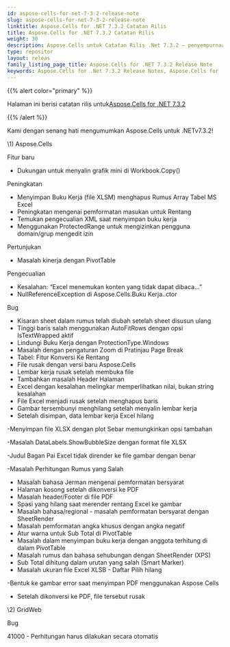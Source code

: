 ```yaml
---
id: aspose-cells-for-net-7-3-2-release-note
slug: aspose-cells-for-net-7-3-2-release-note
linktitle: Aspose.Cells for .NET 7.3.2 Catatan Rilis
title: Aspose.Cells for .NET 7.3.2 Catatan Rilis
weight: 30
description: Aspose.Cells untuk Catatan Rilis .Net 7.3.2 – penyempurnaan terbaru, fitur baru, dan perbaikan
type: repositor
layout: releas
family_listing_page_title: Aspose.Cells for .NET 7.3.2 Release Note
keywords: Aspose.Cells for .Net 7.3.2 Release Notes, Aspose.Cells for .Net 7.3.2 updates and fixe
---
```

{{% alert color="primary" %}} 

 Halaman ini berisi catatan rilis untuk[Aspose.Cells for .NET 7.3.2](https://releases.aspose.com/cells/net/new-releases/aspose.cells-for-.net-7.3.2/)

{{% /alert %}} 

 Kami dengan senang hati mengumumkan Aspose.Cells untuk .NETv7.3.2!



\1) Aspose.Cells 



 Fitur baru

- Dukungan untuk menyalin grafik mini di Workbook.Copy()



 Peningkatan

- Menyimpan Buku Kerja (file XLSM) menghapus Rumus Array Tabel MS Excel
- Peningkatan mengenai pemformatan masukan untuk Rentang
- Temukan pengecualian XML saat menyimpan buku kerja
- Menggunakan ProtectedRange untuk mengizinkan pengguna domain/grup mengedit izin



 Pertunjukan

- Masalah kinerja dengan PivotTable



 Pengecualian

- Kesalahan: “Excel menemukan konten yang tidak dapat dibaca…”
- NullReferenceException di Aspose.Cells.Buku Kerja..ctor



Bug

- Kisaran sheet dalam rumus telah diubah setelah sheet disusun ulang
- Tinggi baris salah menggunakan AutoFitRows dengan opsi IsTextWrapped aktif
- Lindungi Buku Kerja dengan ProtectionType.Windows
- Masalah dengan pengaturan Zoom di Pratinjau Page Break
- Tabel: Fitur Konversi Ke Rentang
- File rusak dengan versi baru Aspose.Cells
- Lembar kerja rusak setelah membuka file
- Tambahkan masalah Header Halaman
- Excel dengan kesalahan melingkar memperlihatkan nilai, bukan string kesalahan
- File Excel menjadi rusak setelah menghapus baris
- Gambar tersembunyi menghilang setelah menyalin lembar kerja
- Setelah disimpan, data lembar kerja Excel hilang

 -Menyimpan file XLSX dengan plot Sebar memungkinkan opsi tambahan

 -Masalah DataLabels.ShowBubbleSize dengan format file XLSX

 -Judul Bagan Pai Excel tidak dirender ke file gambar dengan benar

 -Masalah Perhitungan Rumus yang Salah

- Masalah bahasa Jerman mengenai pemformatan bersyarat
- Halaman kosong setelah dikonversi ke PDF
- Masalah header/Footer di file PDF
- Spasi yang hilang saat merender rentang Excel ke gambar
- Masalah bahasa/regional - masalah pemformatan bersyarat dengan SheetRender
- Masalah pemformatan angka khusus dengan angka negatif
- Atur warna untuk Sub Total di PivotTable
- Masalah dalam menyimpan buku kerja dengan anggota terhitung di dalam PivotTable
- Masalah rumus dan bahasa sehubungan dengan SheetRender (XPS)
- Sub Total dihitung dalam urutan yang salah (Smart Marker)
- Masalah ukuran file Excel XLSB - Daftar Pilih hilang

 -Bentuk ke gambar error saat menyimpan PDF menggunakan Aspose Cells

- Setelah dikonversi ke PDF, file tersebut rusak



 \2) GridWeb



Bug

 41000 - Perhitungan harus dilakukan secara otomatis





